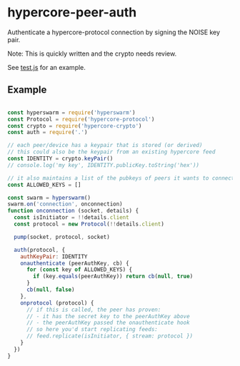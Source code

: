 # hypercore-peer-auth

Authenticate a hypercore-protocol connection by signing the NOISE key pair.

Note: This is quickly written and the crypto needs review. 

See [test.js](./test.js) for an example.

## Example

```javascript

const hyperswarm = require('hyperswarm')
const Protocol = require('hypercore-protocol')
const crypto = require('hypercore-crypto')
const auth = require('.')

// each peer/device has a keypair that is stored (or derived)
// this could also be the keypair from an existing hypercore feed
const IDENTITY = crypto.keyPair()
// console.log('my key', IDENTITY.publicKey.toString('hex'))

// it also maintains a list of the pubkeys of peers it wants to connect with
const ALLOWED_KEYS = []

const swarm = hyperswarm()
swarm.on('connection', onconnection)
function onconnection (socket, details) {
  const isInitiator = !!details.client
  const protocol = new Protocol(!!details.client)

  pump(socket, protocol, socket)

  auth(protocol, {
    authKeyPair: IDENTITY
    onauthenticate (peerAuthKey, cb) {
      for (const key of ALLOWED_KEYS) {
        if (key.equals(peerAuthKey)) return cb(null, true)
      }
      cb(null, false)
    },
    onprotocol (protocol) {
      // if this is called, the peer has proven:
      // - it has the secret key to the peerAuthKey above
      // - the peerAuthKey passed the onauthenticate hook
      // so here you'd start replicating feeds:
      // feed.replicate(isInitiator, { stream: protocol })
    }
  })
}

```

